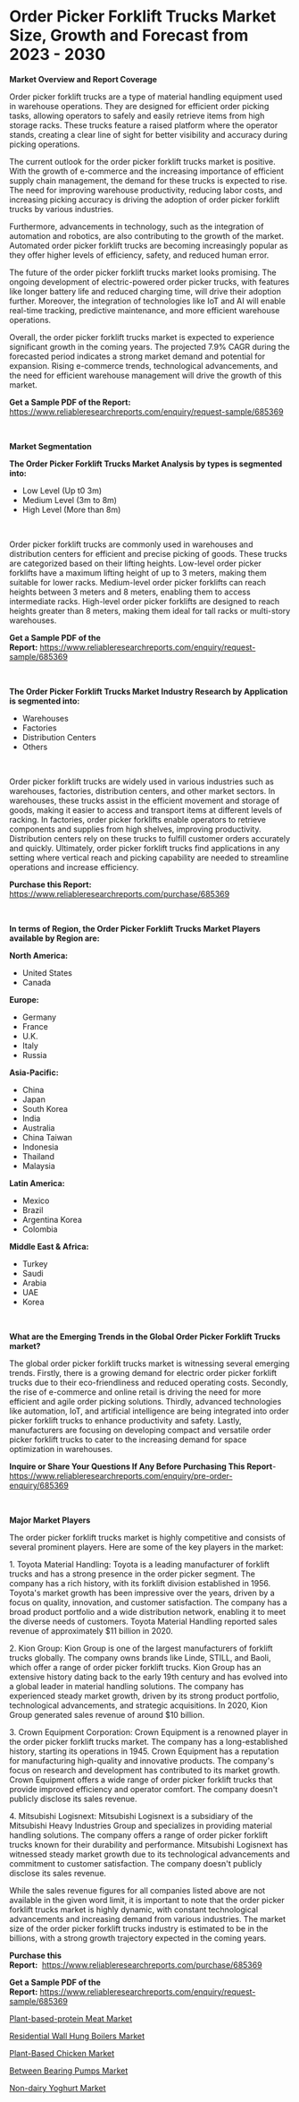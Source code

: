 <p><h1>Order Picker Forklift Trucks Market Size, Growth and Forecast from 2023 - 2030</h1></p><p><strong>Market Overview and Report Coverage</strong></p>
<p><p>Order picker forklift trucks are a type of material handling equipment used in warehouse operations. They are designed for efficient order picking tasks, allowing operators to safely and easily retrieve items from high storage racks. These trucks feature a raised platform where the operator stands, creating a clear line of sight for better visibility and accuracy during picking operations.</p><p>The current outlook for the order picker forklift trucks market is positive. With the growth of e-commerce and the increasing importance of efficient supply chain management, the demand for these trucks is expected to rise. The need for improving warehouse productivity, reducing labor costs, and increasing picking accuracy is driving the adoption of order picker forklift trucks by various industries.</p><p>Furthermore, advancements in technology, such as the integration of automation and robotics, are also contributing to the growth of the market. Automated order picker forklift trucks are becoming increasingly popular as they offer higher levels of efficiency, safety, and reduced human error.</p><p>The future of the order picker forklift trucks market looks promising. The ongoing development of electric-powered order picker trucks, with features like longer battery life and reduced charging time, will drive their adoption further. Moreover, the integration of technologies like IoT and AI will enable real-time tracking, predictive maintenance, and more efficient warehouse operations.</p><p>Overall, the order picker forklift trucks market is expected to experience significant growth in the coming years. The projected 7.9% CAGR during the forecasted period indicates a strong market demand and potential for expansion. Rising e-commerce trends, technological advancements, and the need for efficient warehouse management will drive the growth of this market.</p></p>
<p><strong>Get a Sample PDF of the Report:</strong> <a href="https://www.reliableresearchreports.com/enquiry/request-sample/685369">https://www.reliableresearchreports.com/enquiry/request-sample/685369</a></p>
<p>&nbsp;</p>
<p><strong>Market Segmentation</strong></p>
<p><strong>The Order Picker Forklift Trucks Market Analysis by types is segmented into:</strong></p>
<p><ul><li>Low Level (Up t0 3m)</li><li>Medium Level (3m to 8m)</li><li>High Level (More than 8m)</li></ul></p>
<p>&nbsp;</p>
<p><p>Order picker forklift trucks are commonly used in warehouses and distribution centers for efficient and precise picking of goods. These trucks are categorized based on their lifting heights. Low-level order picker forklifts have a maximum lifting height of up to 3 meters, making them suitable for lower racks. Medium-level order picker forklifts can reach heights between 3 meters and 8 meters, enabling them to access intermediate racks. High-level order picker forklifts are designed to reach heights greater than 8 meters, making them ideal for tall racks or multi-story warehouses.</p></p>
<p><strong>Get a Sample PDF of the Report:</strong>&nbsp;<a href="https://www.reliableresearchreports.com/enquiry/request-sample/685369">https://www.reliableresearchreports.com/enquiry/request-sample/685369</a></p>
<p>&nbsp;</p>
<p><strong>The Order Picker Forklift Trucks Market Industry Research by Application is segmented into:</strong></p>
<p><ul><li>Warehouses</li><li>Factories</li><li>Distribution Centers</li><li>Others</li></ul></p>
<p>&nbsp;</p>
<p><p>Order picker forklift trucks are widely used in various industries such as warehouses, factories, distribution centers, and other market sectors. In warehouses, these trucks assist in the efficient movement and storage of goods, making it easier to access and transport items at different levels of racking. In factories, order picker forklifts enable operators to retrieve components and supplies from high shelves, improving productivity. Distribution centers rely on these trucks to fulfill customer orders accurately and quickly. Ultimately, order picker forklift trucks find applications in any setting where vertical reach and picking capability are needed to streamline operations and increase efficiency.</p></p>
<p><strong>Purchase this Report:</strong>&nbsp; <a href="https://www.reliableresearchreports.com/purchase/685369">https://www.reliableresearchreports.com/purchase/685369</a></p>
<p>&nbsp;</p>
<p><strong>In terms of Region, the Order Picker Forklift Trucks Market Players available by Region are:</strong></p>
<p>
    <p> <strong> North America: </strong>
        <ul>
            <li>United States</li>
            <li>Canada</li>
        </ul>
        </p> 
    <p> <strong> Europe: </strong>
        <ul>
            <li>Germany</li>
            <li>France</li>
            <li>U.K.</li>
            <li>Italy</li>
            <li>Russia</li>
        </ul>
        </p> 
    <p> <strong> Asia-Pacific: </strong>
        <ul>
            <li>China</li>
            <li>Japan</li>
            <li>South Korea</li>
            <li>India</li>
            <li>Australia</li>
            <li>China Taiwan</li>
            <li>Indonesia</li>
            <li>Thailand</li>
            <li>Malaysia</li>
        </ul>
        </p> 
    <p> <strong> Latin America: </strong>
        <ul>
            <li>Mexico</li>
            <li>Brazil</li>
            <li>Argentina Korea</li>
            <li>Colombia</li>
        </ul>
        </p> 
    <p> <strong> Middle East & Africa: </strong>
        <ul>
            <li>Turkey</li>
            <li>Saudi</li>
            <li>Arabia</li>
            <li>UAE</li>
            <li>Korea</li>
        </ul>
    </p>
    </p>
<p>&nbsp;</p>
<p><strong>What are the Emerging Trends in the Global Order Picker Forklift Trucks market?</strong></p>
<p><p>The global order picker forklift trucks market is witnessing several emerging trends. Firstly, there is a growing demand for electric order picker forklift trucks due to their eco-friendliness and reduced operating costs. Secondly, the rise of e-commerce and online retail is driving the need for more efficient and agile order picking solutions. Thirdly, advanced technologies like automation, IoT, and artificial intelligence are being integrated into order picker forklift trucks to enhance productivity and safety. Lastly, manufacturers are focusing on developing compact and versatile order picker forklift trucks to cater to the increasing demand for space optimization in warehouses.</p></p>
<p><strong>Inquire or Share Your Questions If Any Before Purchasing This Report</strong>- <a href="https://www.reliableresearchreports.com/enquiry/pre-order-enquiry/685369">https://www.reliableresearchreports.com/enquiry/pre-order-enquiry/685369</a></p>
<p>&nbsp;</p>
<p><strong>Major Market Players</strong></p>
<p><p>The order picker forklift trucks market is highly competitive and consists of several prominent players. Here are some of the key players in the market:</p><p>1. Toyota Material Handling: Toyota is a leading manufacturer of forklift trucks and has a strong presence in the order picker segment. The company has a rich history, with its forklift division established in 1956. Toyota's market growth has been impressive over the years, driven by a focus on quality, innovation, and customer satisfaction. The company has a broad product portfolio and a wide distribution network, enabling it to meet the diverse needs of customers. Toyota Material Handling reported sales revenue of approximately $11 billion in 2020.</p><p>2. Kion Group: Kion Group is one of the largest manufacturers of forklift trucks globally. The company owns brands like Linde, STILL, and Baoli, which offer a range of order picker forklift trucks. Kion Group has an extensive history dating back to the early 19th century and has evolved into a global leader in material handling solutions. The company has experienced steady market growth, driven by its strong product portfolio, technological advancements, and strategic acquisitions. In 2020, Kion Group generated sales revenue of around $10 billion.</p><p>3. Crown Equipment Corporation: Crown Equipment is a renowned player in the order picker forklift trucks market. The company has a long-established history, starting its operations in 1945. Crown Equipment has a reputation for manufacturing high-quality and innovative products. The company's focus on research and development has contributed to its market growth. Crown Equipment offers a wide range of order picker forklift trucks that provide improved efficiency and operator comfort. The company doesn't publicly disclose its sales revenue.</p><p>4. Mitsubishi Logisnext: Mitsubishi Logisnext is a subsidiary of the Mitsubishi Heavy Industries Group and specializes in providing material handling solutions. The company offers a range of order picker forklift trucks known for their durability and performance. Mitsubishi Logisnext has witnessed steady market growth due to its technological advancements and commitment to customer satisfaction. The company doesn't publicly disclose its sales revenue.</p><p>While the sales revenue figures for all companies listed above are not available in the given word limit, it is important to note that the order picker forklift trucks market is highly dynamic, with constant technological advancements and increasing demand from various industries. The market size of the order picker forklift trucks industry is estimated to be in the billions, with a strong growth trajectory expected in the coming years.</p></p>
<p><strong>Purchase this Report:</strong>&nbsp;&nbsp;<a href="https://www.reliableresearchreports.com/purchase/685369">https://www.reliableresearchreports.com/purchase/685369</a></p>
<p></p>
<p><strong>Get a Sample PDF of the Report:</strong>&nbsp;<a href="https://www.reliableresearchreports.com/enquiry/request-sample/685369">https://www.reliableresearchreports.com/enquiry/request-sample/685369</a></p>
<p><p><a href="https://medium.com/@robinsinghrp23/plant-based-protein-meat-market-the-key-to-successful-business-strategy-forecast-till-2030-920de650bd31">Plant-based-protein Meat Market</a></p><p><a href="https://github.com/castoriffic/Market-Research-Report-List-1/blob/main/residential-wall-hung-boilers-market.md">Residential Wall Hung Boilers Market</a></p><p><a href="https://medium.com/@sureshrainarp23/plant-based-chicken-market-outlook-industry-overview-and-forecast-2023-to-2030-7df71d27f57b">Plant-Based Chicken Market</a></p><p><a href="https://github.com/ashepherd82/Market-Research-Report-List-1/blob/main/between-bearing-pumps-market.md">Between Bearing Pumps Market</a></p><p><a href="https://www.linkedin.com/pulse/non-dairy-yoghurt-market-insights-players-forecast-till-m3ene/">Non-dairy Yoghurt Market</a></p></p>